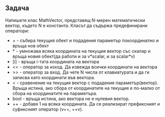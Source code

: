 ## Задача

Напишете клас MathVector, представящ N-мерен математически вектор, където N е константа. Класът да съдържа предефинирани оператори:
* \+ - събира текущия обект и подадения параметър покоординатно и връща нов обект
* \* - умножава всяка координата на текущия вектор със скалар и връща новия обект(да работи и за v\*scalar, и за scalar\*v)
* [i] - връща i-тата координата на вектора
* << - оператор за изход. Да извежда всички координати на вектора
* \>\> - оператор за вход. Да чете N числа от клавиатурата и да ги записва като координати във вектора.
* < - сравенение на текущия вектор с подадения параметър(вектор). Връща истина, ако сбора от координатите на текущия е по-малко от сбора на координатите на параметъра.
* bool - връща истина, ако вектора не е нулевия вектор.
* ++ - добавя 1 на всяка координата. Да се реализират префиксният и суфиксният оператор (v++, ++v). 
